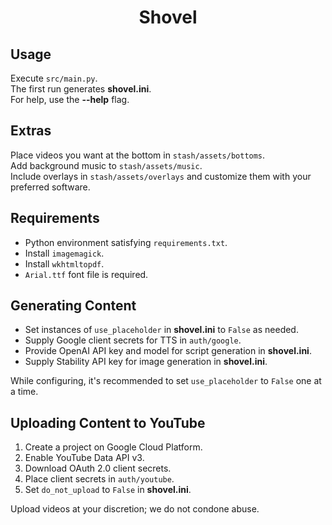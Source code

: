 <head>
<style>
    h1 {
        text-align: center;
    }
</style>
</head>

<body>
<h1>Shovel</h1>

<h2>Usage</h2>
<p>
    Execute <code>src/main.py</code>.
    <br>
    The first run generates <strong>shovel.ini</strong>.
    <br>
    For help, use the <strong>--help</strong> flag.
</p>

<h2>Extras</h2>
<p>
    Place videos you want at the bottom in <code>stash/assets/bottoms</code>.
    <br>
    Add background music to <code>stash/assets/music</code>.
    <br>
    Include overlays in <code>stash/assets/overlays</code> and customize them with your preferred software.
</p>

<h2>Requirements</h2>
<ul>
    <li>Python environment satisfying <code>requirements.txt</code>.</li>
    <li>Install <code>imagemagick</code>.</li>
    <li>Install <code>wkhtmltopdf</code>.</li>
    <li><code>Arial.ttf</code> font file is required.</li>
</ul>

<h2>Generating Content</h2>
<ul>
    <li>Set instances of <code>use_placeholder</code> in <strong>shovel.ini</strong> to <code>False</code> as needed.</li>
    <li>Supply Google client secrets for TTS in <code>auth/google</code>.</li>
    <li>Provide OpenAI API key and model for script generation in <strong>shovel.ini</strong>.</li>
    <li>Supply Stability API key for image generation in <strong>shovel.ini</strong>.</li>
</ul>
<p>
    While configuring, it's recommended to set <code>use_placeholder</code> to <code>False</code> one at a time.
</p>

<h2>Uploading Content to YouTube</h2>
<ol>
    <li>Create a project on Google Cloud Platform.</li>
    <li>Enable YouTube Data API v3.</li>
    <li>Download OAuth 2.0 client secrets.</li>
    <li>Place client secrets in <code>auth/youtube</code>.</li>
    <li>Set <code>do_not_upload</code> to <code>False</code> in <strong>shovel.ini</strong>.</li>
</ol>
<p>
    Upload videos at your discretion; we do not condone abuse.
</p>
</body>
